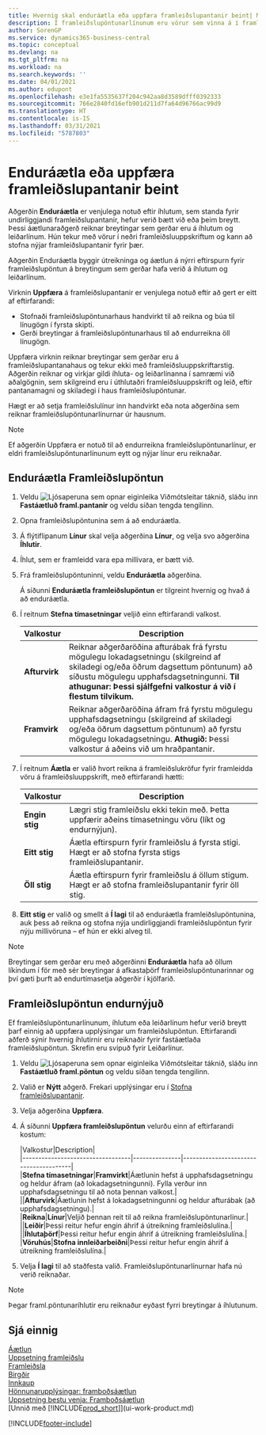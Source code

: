 ```yaml
---
title: Hvernig skal enduráætla eða uppfæra framleiðslupantanir beint| Microsoft Docs
description: Í framleiðslupöntunarlínunum eru vörur sem vinna á í framleiðslupöntuninni.
author: SorenGP
ms.service: dynamics365-business-central
ms.topic: conceptual
ms.devlang: na
ms.tgt_pltfrm: na
ms.workload: na
ms.search.keywords: ''
ms.date: 04/01/2021
ms.author: edupont
ms.openlocfilehash: e3e1fa5535637f204c942aa8d3589dfff0392333
ms.sourcegitcommit: 766e2840fd16efb901d211d7fa64d96766ac99d9
ms.translationtype: HT
ms.contentlocale: is-IS
ms.lasthandoff: 03/31/2021
ms.locfileid: "5787803"
---
```

# <a name="replan-or-refresh-production-orders-directly"></a>Enduráætla eða uppfæra framleiðslupantanir beint
Aðgerðin **Enduráætla** er venjulega notuð eftir íhlutum, sem standa fyrir undirliggjandi framleiðslupantanir, hefur verið bætt við eða þeim breytt. Þessi áætlunaraðgerð reiknar breytingar sem gerðar eru á íhlutum og leiðarlínum. Hún tekur með vörur í neðri framleiðsluuppskriftum og kann að stofna nýjar framleiðslupantanir fyrir þær.  

Aðgerðin Enduráætla byggir útreikninga og áætlun á nýrri eftirspurn fyrir framleiðslupöntun á breytingum sem gerðar hafa verið á íhlutum og leiðarlínum.  

Virknin **Uppfæra** á framleiðslupantanir er venjulega notuð eftir að gert er eitt af eftirfarandi:

- Stofnaði framleiðslupöntunarhaus handvirkt til að reikna og búa til línugögn í fyrsta skipti.
- Gerði breytingar á framleiðslupöntunarhaus til að endurreikna öll línugögn.

Uppfæra virknin reiknar breytingar sem gerðar eru á framleiðslupantanahaus og tekur ekki með framleiðsluuppskriftarstig. Aðgerðin reiknar og virkjar gildi íhluta- og leiðarlínanna í samræmi við aðalgögnin, sem skilgreind eru í úthlutaðri framleiðsluuppskrift og leið, eftir pantanamagni og skiladegi í haus framleiðslupöntunar.

Hægt er að setja framleiðslulínur inn handvirkt eða nota aðgerðina sem reiknar framleiðslupöntunarlínurnar úr hausnum.  

> [!NOTE]
> Ef aðgerðin Uppfæra er notuð til að endurreikna framleiðslupöntunarlínur, er eldri framleiðslupöntunarlínunum eytt og nýjar línur eru reiknaðar.  

## <a name="to-replan-a-production-order"></a>Enduráætla Framleiðslupöntun  
1.  Veldu ![Ljósaperuna sem opnar eiginleika Viðmótsleitar](media/ui-search/search_small.png "Segðu mér hvað þú vilt gera") táknið, sláðu inn **Fastáætluð framl.pantanir** og veldu síðan tengda tengilinn.  
2.  Opna framleiðslupöntunina sem á að enduráætla.  
3.  Á flýtiflipanum **Línur** skal velja aðgerðina **Línur**, og velja svo aðgerðina **Íhlutir**.  
4.  Íhlut, sem er framleidd vara epa millivara, er bætt við.  
5.  Frá framleiðslupöntuninni, veldu **Enduráætla** aðgerðina.  

    Á síðunni **Enduráætla framleiðslupöntun** er tilgreint hvernig og hvað á að enduráætla.  
6.  Í reitnum **Stefna tímasetningar** veljið einn eftirfarandi valkost.  

    |Valkostur|Description|  
    |----------------------------------|---------------------------------------|  
    |**Afturvirk**|Reiknar aðgerðaröðina afturábak frá fyrstu mögulegu lokadagsetningu (skilgreind af skiladegi og/eða öðrum dagsettum pöntunum) að síðustu mögulegu upphafsdagsetningunni. **Til athugunar: Þessi sjálfgefni valkostur á við í flestum tilvikum.**|  
    |**Framvirk**|Reiknar aðgerðaröðina áfram frá fyrstu mögulegu upphafsdagsetningu (skilgreind af skiladegi og/eða öðrum dagsettum pöntunum) að fyrstu mögulegu lokadagsetningu. **Athugið:** Þessi valkostur á aðeins við um hraðpantanir.|  

7.  Í reitnum **Áætla** er valið hvort reikna á framleiðslukröfur fyrir framleidda vöru á framleiðsluuppskrift, með eftirfarandi hætti:  

    |Valkostur|Description|  
    |----------------------------------|---------------------------------------|  
    |**Engin stig**|Lægri stig framleiðslu ekki tekin með. Þetta uppfærir aðeins tímasetningu vöru (líkt og endurnýjun).|  
    |**Eitt stig**|Áætla eftirspurn fyrir framleiðslu á fyrsta stigi. Hægt er að stofna fyrsta stigs framleiðslupantanir.|  
    |**Öll stig**|Áætla eftirspurn fyrir framleiðslu á öllum stigum. Hægt er að stofna framleiðslupantanir fyrir öll stig.|  

8.  **Eitt stig** er valið og smellt á **Í lagi** til að enduráætla framleiðslupöntunina, auk þess að reikna og stofna nýja undirliggjandi framleiðslupöntun fyrir nýju millivöruna – ef hún er ekki alveg til.  

> [!NOTE]  
>  Breytingar sem gerðar eru með aðgerðinni **Enduráætla** hafa að öllum líkindum í för með sér breytingar á afkastaþörf framleiðslupöntunarinnar og því gæti þurft að endurtímasetja aðgerðir í kjölfarið.  

## <a name="to-refresh-a-production-order"></a>Framleiðslupöntun endurnýjuð  
Ef framleiðslupöntunarlínunum, íhlutum eða leiðarlínum hefur verið breytt þarf einnig að uppfæra upplýsingar um framleiðslupöntun. Eftirfarandi aðferð sýnir hvernig íhlutirnir eru reiknaðir fyrir fastáætlaða framleiðslupöntun. Skrefin eru svipuð fyrir Leiðarlínur.

1.  Veldu ![Ljósaperuna sem opnar eiginleika Viðmótsleitar](media/ui-search/search_small.png "Segðu mér hvað þú vilt gera") táknið, sláðu inn **Fastáætluð framl.pöntun** og veldu síðan tengda tengilinn.  
2.  Valið er **Nýtt** aðgerð. Frekari upplýsingar eru í [Stofna framleiðslupantanir](production-how-to-create-production-orders.md).  
3.  Velja aðgerðina **Uppfæra**.
4. Á síðunni **Uppfæra framleiðslupöntun** velurðu einn af eftirfarandi kostum:

    |Valkostur|Description|  
    |----------------------------------|---------------|---------------------------------------|  
    |**Stefna tímasetningar**|**Framvirkt**|Áætlunin hefst á upphafsdagsetningu og heldur áfram (að lokadagsetningunni). Fylla verður inn upphafsdagsetningu til að nota þennan valkost.|  
    ||**Afturvirk**|Áætlunin hefst á lokadagsetningunni og heldur afturábak (að upphafsdagsetningu).|  
    |**Reikna**|**Línur**|Veljið þennan reit til að reikna framleiðslupöntunarlínur.|  
    ||**Leiðir**|Þessi reitur hefur engin áhrif á útreikning framleiðslulína.|  
    ||**Íhlutaþörf**|Þessi reitur hefur engin áhrif á útreikning framleiðslulína.|  
    |**Vöruhús**|**Stofna innleiðarbeiðni**|Þessi reitur hefur engin áhrif á útreikning framleiðslulína.|  

5. Velja **Í lagi** til að staðfesta valið. Framleiðslupöntunarlínurnar hafa nú verið reiknaðar.

> [!NOTE]  
>  Þegar framl.pöntunaríhlutir eru reiknaður eyðast fyrri breytingar á íhlutunum.

## <a name="see-also"></a>Sjá einnig  
[Áætlun](production-planning.md)  
[Uppsetning framleiðslu](production-configure-production-processes.md)  
[Framleiðsla](production-manage-manufacturing.md)    
[Birgðir](inventory-manage-inventory.md)  
[Innkaup](purchasing-manage-purchasing.md)  
[Hönnunarupplýsingar: framboðsáætlun](design-details-supply-planning.md)   
[Uppsetning bestu venja: Framboðsáætlun](setup-best-practices-supply-planning.md)  
[Unnið með [!INCLUDE[prod_short](includes/prod_short.md)]](ui-work-product.md)


[!INCLUDE[footer-include](includes/footer-banner.md)]